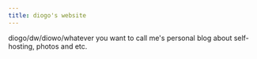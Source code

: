 ```yaml
---
title: diogo's website
---
```


diogo/dw/diowo/whatever you want to call me's personal blog about self-hosting, photos and etc.
